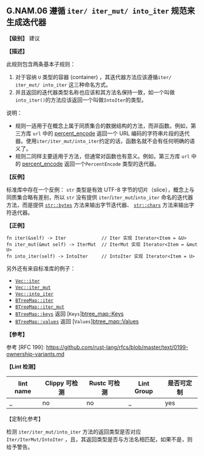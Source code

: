## G.NAM.06 遵循 `iter/ iter_mut/ into_iter` 规范来生成迭代器

**【级别】** 建议

**【描述】**

此规则包含两条基本子规则：

1. 对于容纳 `U` 类型的容器 (container) ，其迭代器方法应该遵循`iter/ iter_mut/ into_iter` 这三种命名方式。
2. 并且返回的迭代器类型名称也应该和其方法名保持一致，如一个叫做`into_iter()`的方法应该返回一个叫做`IntoIter`的类型。

说明：

- 规则一适用于在概念上属于同质集合的数据结构的方法，而非函数。例如，第三方库 `url`  中的 [percent_encode](https://docs.rs/url/1.4.0/url/percent_encoding/fn.percent_encode.html) 返回一个 URL 编码的字符串片段的迭代器。使用`iter/iter_mut/into_iter`约定的话，函数名就不会有任何明确的语义了。
- 规则二同样主要适用于方法，但通常对函数也有意义。例如，第三方库 `url`  中的 [percent_encode](https://docs.rs/url/1.4.0/url/percent_encoding/fn.percent_encode.html) 返回一个`PercentEncode` 类型的迭代器。

**【反例】**

标准库中存在一个反例： `str` 类型是有效 UTF-8 字节的切片（slice），概念上与同质集合略有差别，所以 `str` 没有提供 `iter`/`iter_mut`/`into_iter` 命名的迭代器方法，而是提供 [`str::bytes`](https://doc.rust-lang.org/stable/std/primitive.str.html#method.bytes) 方法来输出字节迭代器、 [`str::chars`](https://doc.rust-lang.org/stable/std/primitive.str.html#method.chars) 方法来输出字符迭代器。


**【正例】**

```rust,ignored
fn iter(&self) -> Iter             // Iter 实现 Iterator<Item = &U>
fn iter_mut(&mut self) -> IterMut  // IterMut 实现 Iterator<Item = &mut U>
fn into_iter(self) -> IntoIter     // IntoIter 实现 Iterator<Item = U>
```

另外还有来自标准库的例子：

- [`Vec::iter`](https://doc.rust-lang.org/std/vec/struct.Vec.html#method.iter)
- [`Vec::iter_mut`](https://doc.rust-lang.org/std/vec/struct.Vec.html#method.iter_mut)
- [`Vec::into_iter`](https://doc.rust-lang.org/std/vec/struct.Vec.html#method.into_iter)
- [`BTreeMap::iter`](https://doc.rust-lang.org/std/collections/struct.BTreeMap.html#method.iter)
- [`BTreeMap::iter_mut`](https://doc.rust-lang.org/std/collections/struct.BTreeMap.html#method.iter_mut)
- [`BTreeMap::keys`](https://doc.rust-lang.org/std/collections/struct.BTreeMap.html#method.keys)  返回 [`Keys`][btree_map::Keys](https://doc.rust-lang.org/std/collections/btree_map/struct.Keys.html)
- [`BTreeMap::values`](https://doc.rust-lang.org/std/collections/struct.BTreeMap.html#method.values) 返回 [`Values`][btree_map::Values](https://doc.rust-lang.org/std/collections/btree_map/struct.Values.html)

**【参考】**

参考 [RFC 199]: https://github.com/rust-lang/rfcs/blob/master/text/0199-ownership-variants.md


**【Lint 检测】**

| lint name | Clippy 可检测 | Rustc 可检测 | Lint Group |是否可定制 |
| ------ | ---- | --------- | ------ | ------ |
|  _ | no | no | _ | yes |

【定制化参考】

检测 `iter/iter_mut/into_iter` 方法的返回类型是否对应 `Iter/IterMut/IntoIter` ，且，其返回类型是否与方法名相匹配，如果不是，则给予警告。
